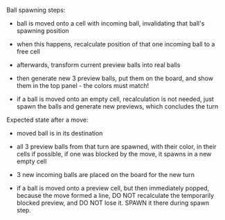Ball spawning steps:

- ball is moved onto a cell with incoming ball, invalidating that ball's spawning position
- when this happens, recalculate position of that one incoming ball to a free cell
- afterwards, transform current preview balls into real balls
- then generate new 3 preview balls, put them on the board, and show them in the top panel - the colors must match!

- if a ball is moved onto an empty cell, recalculation is not needed, just spawn the balls and generate new previews, which concludes the turn

Expected state after a move:

- moved ball is in its destination
- all 3 preview balls from that turn are spawned, with their color, in their cells if possible, if one was blocked by the move, it spawns in a new empty cell
- 3 new incoming balls are placed on the board for the new turn

- if a ball is moved onto a preview cell, but then immediately popped, because the move formed a line, DO NOT recalculate the temporarily blocked preview, and DO NOT lose it. SPAWN it there during spawn step.
